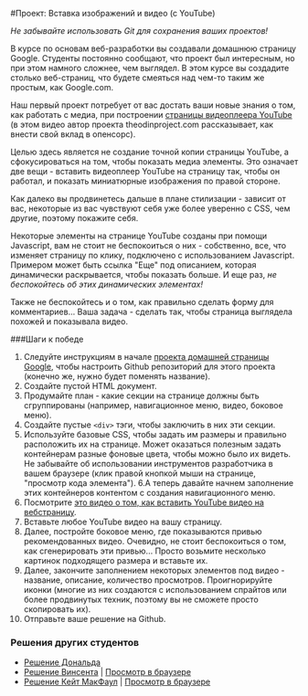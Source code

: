 #Проект: Вставка изображений и видео (с YouTube)

*Не забывайте использовать Git для сохранения ваших проектов!*

В курсе по основам веб-разработки вы создавали домашнюю страницу Google. Студенты постоянно сообщают, что проект был интересным, но при этом намного сложнее, чем выглядел. В этом курсе вы создадите столько веб-страниц, что будете смеяться над чем-то таким же простым, как Google.com.

Наш первый проект потребует от вас достать ваши новые знания о том, как работать с медиа, при построении [страницы видеоплеера YouTube](https://www.youtube.com/watch?v=V74l_zS1x8E) (в этом видео автор проекта theodinproject.com рассказывает, как внести свой вклад в опенсорс).

Целью здесь является не создание точной копии страницы YouTube, а сфокусироваться на том, чтобы показать медиа элементы. Это означает две вещи - вставить видеоплеер YouTube на страницу так, чтобы он работал, и показать миниатюрные изображения по правой стороне.

Как далеко вы продвинетесь дальше в плане стилизации - зависит от вас, некоторые из вас чувствуют себя уже более уверенно с CSS, чем другие, поэтому покажите себя.

Некоторые элементы на странице YouTube созданы при помощи Javascript, вам не стоит не беспокоиться о них - собственно, все, что изменяет страницу по клику, подключено с использованием Javascript. Примером может быть ссылка "Еще" под описанием, которая динамически раскрывается, чтобы показать больше. И еще раз, *не беспокойтесь об этих динамических элементах!*

Также не беспокойтесь и о том, как правильно сделать форму для комментариев... Ваша задача - сделать так, чтобы страница выглядела похожей и показывала видео.

###Шаги к победе

1. Следуйте инструкциям в начале [проекта домашней страницы Google](http://codenamecrud.ru/basics-of-web-development/project-html-css), чтобы настроить Github репозиторий для этого проекта (конечно же, нужно будет поменять название).
2. Создайте пустой HTML документ.
3. Продумайте план - какие секции на странице должны быть сгруппированы (например, навигационное меню, видео, боковое меню).
4. Создайте пустые `<div>` тэги, чтобы заключить в них эти секции.
5. Используйте базовые CSS, чтобы задать им размеры и правильно расположить их на странице. Может оказаться полезным задать контейнерам разные фоновые цвета, чтобы можно было их видеть. Не забывайте об использовании инструментов разработчика в вашем браузере (клик правой кнопкой мыши на странице, "просмотр кода элемента").
6.А теперь давайте начнем заполнение этих контейнеров контентом с создания навигационного меню.
7. Посмотрите [это видео о том, как вставить YouTube видео на вебстраницу](https://www.youtube.com/watch?v=ZnuwB35GYMY).
8. Вставьте любое YouTube видео на вашу страницу.
9. Далее, постройте боковое меню, где показываются привью рекомендованных видео. Очевидно, не стоит беспокоиться о том, как сгенерировать эти привью... Просто возьмите несколько картинок подходящего размера и вставьте их.
10. Далее, закончите заполнением некоторых элементов под видео - название, описание, количество просмотров. Проигнорируйте иконки (многие из них создаются с использованием спрайтов или более продвинутых техник, поэтому вы не сможете просто скопировать их).
11. Отправьте ваше решение на Github.

### Решения других студентов

* [Решение Дональда](https://github.com/donaldali/odin-html-css/tree/master/embedding_media)
* [Решение Винсента](https://github.com/wingyu/youtube_replica) | [Просмотр в браузере](http://htmlpreview.github.io/?https://github.com/wingyu/youtube_replica/blob/master/index.html)
* [Решение Кейт МакФаул](https://github.com/craftykate/odin-project/tree/master/Chapter_05-Advanced_HTML_and_CSS/youtube) | [Просмотр в браузере](https://cdn.rawgit.com/craftykate/odin-project/master/Chapter_05-Advanced_HTML_and_CSS/youtube/index.html)
